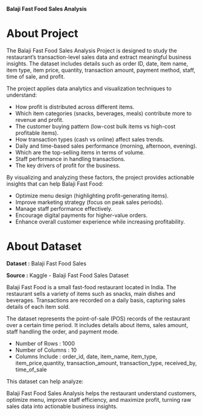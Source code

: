 **Balaji Fast Food Sales Analysis**

# **About Project**

The Balaji Fast Food Sales Analysis Project is designed to study the restaurant’s transaction-level sales data and extract meaningful business insights. The dataset includes details such as order ID, date, item name, item type, item price, quantity, transaction amount, payment method, staff, time of sale, and profit.



The project applies data analytics and visualization techniques to understand:

*   How profit is distributed across different items.
*   Which item categories (snacks, beverages, meals) contribute more to revenue and profit.
*   The customer buying pattern (low-cost bulk items vs high-cost profitable items).
*   How transaction types (cash vs online) affect sales trends.
*   Daily and time-based sales performance (morning, afternoon, evening).
*   Which are the top-selling items in terms of volume.
*   Staff performance in handling transactions.
*   The key drivers of profit for the business.

By visualizing and analyzing these factors, the project provides actionable insights that can help Balaji Fast Food:


*   Optimize menu design (highlighting profit-generating items).
*   Improve marketing strategy (focus on peak sales periods).
*   Manage staff performance effectively.
*   Encourage digital payments for higher-value orders.
*   Enhance overall customer experience while increasing profitability.

# **About Dataset**
**Dataset :** Balaji Fast Food Sales

**Source :** Kaggle - Balaji Fast Food Sales Dataset

Balaji Fast Food is a small fast-food restaurant located in India. The restaurant sells a variety of items such as snacks, main dishes and beverages. Transactions are recorded on a daily basis, capturing sales details of each item sold.

The dataset represents the point-of-sale (POS) records of the restaurant over a certain time period. It includes details about items, sales amount, staff handling the order, and payment mode.

*   Number of Rows : 1000
*   Number of Columns : 10
*   Columns Include : order_id,  date,  item_name,  item_type,  item_price,quantity,  transaction_amount,  transaction_type,  received_by,  time_of_sale



This dataset can help analyze:

Balaji Fast Food Sales Analysis helps the restaurant understand customers, optimize menu, improve staff efficiency, and maximize profit, turning raw sales data into actionable business insights.
